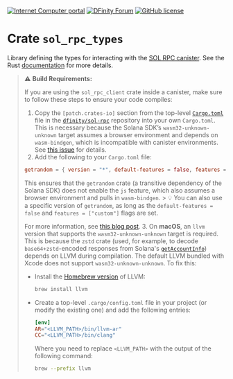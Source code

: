 [![Internet Computer portal](https://img.shields.io/badge/InternetComputer-grey?logo=internet%20computer&style=for-the-badge)](https://internetcomputer.org)
[![DFinity Forum](https://img.shields.io/badge/help-post%20on%20forum.dfinity.org-blue?style=for-the-badge)](https://forum.dfinity.org/t/sol-rpc-canister/41896)
[![GitHub license](https://img.shields.io/badge/license-Apache%202.0-blue.svg?logo=apache&style=for-the-badge)](LICENSE)

# Crate `sol_rpc_types`

Library defining the types for interacting with the [SOL RPC canister](https://github.com/dfinity/sol-rpc-canister/).
See the Rust [documentation](https://docs.rs/sol_rpc_types) for more details.

> ⚠️ **Build Requirements:**
> 
> If you are using the `sol_rpc_client` crate inside a canister, make sure to follow these steps to ensure your code compiles:
>
> 1. Copy the `[patch.crates-io]` section from the top-level [`Cargo.toml`](https://github.com/dfinity/sol-rpc-canister/blob/main/Cargo.toml) file in the [`dfinity/sol-rpc`](https://github.com/dfinity/sol-rpc-canister/) repository into your own `Cargo.toml`. This is necessary because the Solana SDK’s `wasm32-unknown-unknown` target assumes a browser environment and depends on `wasm-bindgen`, which is incompatible with canister environments. See [this issue](https://github.com/anza-xyz/solana-sdk/issues/117) for details.
> 2. Add the following to your `Cargo.toml` file:
>   ```toml
>   getrandom = { version = "*", default-features = false, features = ["custom"] }
>   ```
>   This ensures that the `getrandom` crate (a transitive dependency of the Solana SDK) does not enable the `js` feature, which also assumes a browser environment and pulls in `wasm-bindgen`. 
>      > 💡 You can also use a specific version of `getrandom`, as long as the `default-features = false` and `features = ["custom"]` flags are set.
> 
>   For more information, see [this blog post](https://forum.dfinity.org/t/module-imports-function-wbindgen-describe-from-wbindgen-placeholder-that-is-not-exported-by-the-runtime/11545/6).
> 3. On **macOS**, an `llvm` version that supports the `wasm32-unknown-unknown` target is required. This is because the `zstd` crate (used, for example, to decode `base64+zstd`-encoded responses from Solana's [`getAccountInfo`](https://solana.com/de/docs/rpc/http/getaccountinfo)) depends on LLVM during compilation. The default LLVM bundled with Xcode does not support `wasm32-unknown-unknown`. To fix this:
>   * Install the [Homebrew version](https://formulae.brew.sh/formula/llvm) of LLVM:
>     ```sh
>     brew install llvm
>     ```
>   * Create a top-level `.cargo/config.toml` file in your project (or modify the existing one) and add the following entries:
>     ```toml
>     [env]
>     AR="<LLVM_PATH>/bin/llvm-ar"
>     CC="<LLVM_PATH>/bin/clang"
>     ```
>     Where you need to replace `<LLVM_PATH>` with the output of the following command:
>     ```sh
>     brew --prefix llvm
>     ```